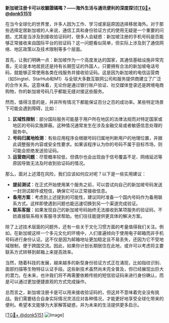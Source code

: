 **新加坡注册卡可以收驗證碼嗎？——海外生活与通讯便利的深度探讨[[TG💪+ @donk5151](https://t.me/s/donk5151)]**

在当今全球化的世界里，许多人因为工作、学习或家庭原因选择移居海外。对于那些选择定居新加坡的人来说，通信工具和身份验证方式的使用无疑是一个重要的问题。尤其是当涉及到接收验证码时，很多人会疑惑：新加坡注册的手机号码是否能够正常接收来自国际平台的验证码？这一问题看似简单，但实际上涉及到了通信网络、地区政策以及技术限制等多个层面。

首先，让我们明确一点：新加坡作为一个高度发达的国家，其通信基础设施非常完善。无论是本地居民还是持有长期签证的外国人，只要拥有合法的新加坡电话号码，就能够正常使用各类在线服务并接收验证码。这是因为新加坡的电信运营商（如Singtel、StarHub和M1）与全球大多数互联网公司和服务提供商建立了广泛的合作关系。这意味着，无论你是通过银行账户验证、社交媒体登录还是跨境电商购物，你的新加坡号码几乎都能无缝对接这些服务。

然而，值得注意的是，并非所有情况下都能保证百分之百的成功率。某些特定场景下可能会遇到障碍，比如：

1. **区域性限制**：部分国际服务可能基于用户所在地区的法律法规而对特定国家或地区的号码实施屏蔽。这种情况通常发生在涉及金融交易或者敏感信息处理的服务中。
2. **号码归属地检测**：有些应用程序会根据号码归属地判断用户的地理位置，并据此调整服务内容或安全性要求。如果该程序认为你的号码不属于目标市场，则可能会拒绝发送验证码。
3. **运营商问题**：尽管概率较低，但偶尔也会出现由于信号覆盖不足、网络延迟等原因导致无法及时收到验证码的情况。

那么，面对上述潜在风险，我们应该如何应对呢？以下是一些实用建议：

- **提前测试**：在正式开始使用某个服务之前，可以尝试向自己的新加坡号码发送一封测试邮件或短信，确保它可以正常接收信息。
- **备用方案**：考虑到上述提到的可能性，建议同时准备一个国内号码作为备用联系方式。这样即使遇到问题也能迅速切换到另一个渠道完成验证。
- **联系客服**：如果发现自己的新加坡号码始终无法接收到某项服务的验证码，不妨直接联系相关客服寻求帮助。他们往往能提供更具体的解决方案。

除了上述技术层面的问题外，还有一些关于文化习惯方面的考量值得我们关注。例如，在新加坡这样一个多元文化的环境中，人们普遍倾向于使用电子邮箱而非手机号码进行身份认证。这不仅是因为邮箱地址更加稳定且不易丢失，还因为它不受地域限制，便于跨国交流。因此，如果你计划长期居住在此地，或许可以考虑将主要联系方式转移到邮箱上来提高效率。

当然，随着科技的发展，越来越多的新型身份验证方式正在涌现，比如指纹识别、面部扫描等生物特征认证手段。这些新技术虽然尚未完全普及，但已经展现出巨大的潜力。在未来，也许我们将不再需要依赖传统的短信验证码来进行身份确认，而是可以通过更加便捷直观的方式完成操作。

总而言之，新加坡注册卡是可以用来接收验证码的，但这并不意味着完全没有挑战。我们需要结合自身实际情况灵活应对各种情况，才能更好地享受全球化带来的便利。希望本文能够为大家解答疑惑，并为未来的生活提供更多启示。

[[TG💪+ @donk5151](https://t.me/s/donk5151) ![Image](https://i.postimg.cc/rwNCRYN7/Snipaste-2025-04-30-17-27-05.png)]